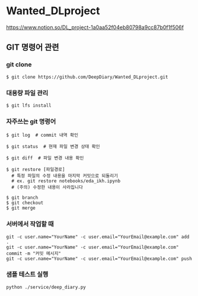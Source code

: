 # Wanted_DLproject

https://www.notion.so/DL_project-1a0aa52f04eb80798a9cc87b0f1f506f


## GIT 명령어 관련
### git clone
```$ git clone https://github.com/DeepDiary/Wanted_DLproject.git```

### 대용량 파일 관리
```$ git lfs install```

### 자주쓰는 git 명령어

```
$ git log  # commit 내역 확인
```
```
$ git status  # 현재 파일 변경 상태 확인
```
```
$ git diff  # 파일 변경 내용 확인
```
```
$ git restore [파일경로]
  # 특정 파일의 수정 내용을 마지막 커밋으로 되돌리기
  # ex. git restore notebooks/eda_ikh.ipynb
  # (주의) 수정한 내용이 사라집니다
```
```
$ git branch
$ git checkout
$ git merge
```


### 서버에서 작업할 때
```
git -c user.name="YourName" -c user.email="YourEmail@example.com" add .  
git -c user.name="YourName" -c user.email="YourEmail@example.com" commit -m "커밋 메시지"  
git -c user.name="YourName" -c user.email="YourEmail@example.com" push
```


### 샘플 테스트 실행
```
python ./service/deep_diary.py
```
